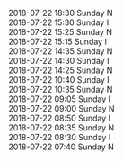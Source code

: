 2018-07-22 18:30 Sunday  N  
2018-07-22 15:30 Sunday  I  
2018-07-22 15:25 Sunday  N  
2018-07-22 15:15 Sunday  I  
2018-07-22 14:35 Sunday  N  
2018-07-22 14:30 Sunday  I  
2018-07-22 14:25 Sunday  N  
2018-07-22 10:40 Sunday  I  
2018-07-22 10:35 Sunday  N  
2018-07-22 09:05 Sunday  I  
2018-07-22 09:00 Sunday  N  
2018-07-22 08:50 Sunday  I  
2018-07-22 08:35 Sunday  N  
2018-07-22 08:30 Sunday  I  
2018-07-22 07:40 Sunday  N  
